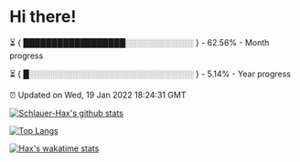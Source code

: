# Hi there!

⏳ { ██████████████████░░░░░░░░░░░░ } - 62.56% - Month progress

⏳ { █░░░░░░░░░░░░░░░░░░░░░░░░░░░░░ } - 5.14% - Year progress

⏰ Updated on Wed, 19 Jan 2022 18:24:31 GMT


[![Schlauer-Hax's github stats](https://github-readme-stats.vercel.app/api?username=Schlauer-Hax&show_icons=true&theme=dark&count_private=true)](https://github.com/Schlauer-Hax)


[![Top Langs](https://github-readme-stats.vercel.app/api/top-langs/?username=Schlauer-Hax&layout=compact&theme=dark)](https://github.com/Schlauer-Hax?tab=repositories)


[![Hax's wakatime stats](https://github-readme-stats.vercel.app/api/wakatime?username=Hax&theme=dark)](https://wakatime.com/@Hax)

